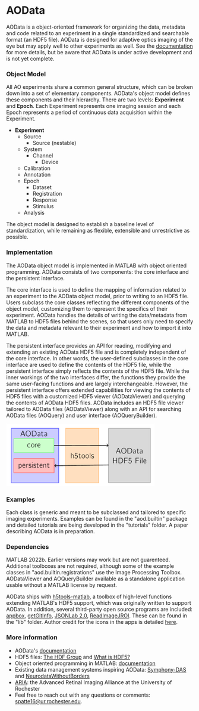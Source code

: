 # AOData

AOData is a object-oriented framework for organizing the data, metadata and code related to an experiment in a single standardized and searchable format (an HDF5 file). AOData is designed for adaptive optics imaging of the eye but may apply well to other experiments as well. See the [documentation](docs/ao-data-tools-documentation.pdf) for more details, but be aware that AOData is under active development and is not yet complete. 

### Object Model 
All AO experiments share a common general structure, which can be broken down into a set of elementary components. AOData's object model defines these components and their hierarchy. There are two levels: **Experiment** and **Epoch**. Each Experiment represents one imaging session and each Epoch represents a period of continuous data acquisition within the Experiment. 

- **Experiment**
  - Source
    - Source (nestable) 
  - System
    - Channel
      - Device
  - Calibration
  - Annotation
  - Epoch
    - Dataset
    - Registration
    - Response
    - Stimulus
  - Analysis
 
 The object model is designed to establish a baseline level of standardization, while remaining as flexible, extensible and unrestrictive as possible. 

### Implementation
The AOData object model is implemented in MATLAB with object oriented programming. AOData consists of two components: the core interface and the persistent interface. 

The core interface is used to define the mapping of information related to an experiment to the AOData object model, prior to writing to an HDF5 file. Users subclass the core classes reflecting the different components of the object model, customizing them to represent the specifics of their experiment. AOData handles the details of writing the data/metadata from MATLAB to HDF5 files behind the scenes, so that users only need to specify the data and metadata relevant to their experiment and how to import it into MATLAB.

The persistent interface provides an API for reading, modifying and extending an existing AOData HDF5 file and is completely independent of the core interface. In other words, the user-defined subclasses in the core interface are used to define the contents of the HDF5 file, while the persistent interface simply reflects the contents of the HDF5 file. While the inner workings of the two interfaces differ, the functions they provide the same user-facing functions and are largely interchangeable. However, the persistent interface offers extended capabilities for viewing the contents of HDF5 files with a customized HDF5 viewer (AODataViewer) and querying the contents of AOData HDF5 files. AOData includes an HDF5 file viewer tailored to AOData files (AODataViewer) along with an API for searching AOData files (AOQuery) and user interface (AOQueryBuilder).


<img src="https://github.com/sarastokes/AOData/blob/main/docs/aodata_code.PNG?raw=true" width="400">

### Examples
Each class is generic and meant to be subclassed and tailored to specific imaging experiments. Examples can be found in the "aod.builtin" package and detailed tutorials are being developed in the "tutorials" folder. A paper describing AOData is in preparation.

### Dependencies
MATLAB 2022b. Earlier versions may work but are not guarenteed. Additional toolboxes are not required, although some of the example classes in "aod.builtin.registrations" use the Image Processing Toolbox. AODataViewer and AOQueryBuilder available as a standalone application usable without a MATLAB license by request.

AOData ships with [h5tools-matlab](https://github.com/sarastokes/h5tools-matlab), a toolbox of high-level functions extending MATLAB's HDF5 support, which was originally written to support AOData. In addition, several third-party open source programs are included: [appbox](https://github.com/cafarm/appbox), [getGitInfo](https://www.mathworks.com/matlabcentral/fileexchange/32864-get-git-info), [JSONLab 2.0](https://www.mathworks.com/matlabcentral/fileexchange/33381-jsonlab-a-toolbox-to-encode-decode-json-files?s_tid=ta_fx_results),  [ReadImageJROI](https://github.com/DylanMuir/ReadImageJROI). These can be found in the "lib" folder. Author credit for the icons in the apps is detailed [here](app/icons/Resources.md).

### More information
- AOData's [documentation](docs/ao-data-tools-documentation.pdf)
- HDF5 files: [The HDF Group](https://www.hdfgroup.org/) and [What is HDF5?](https://www.neonscience.org/resources/learning-hub/tutorials/about-hdf5) 
- Object oriented programming in MATLAB: [documentation](https://www.mathworks.com/products/matlab/object-oriented-programming.html)
- Existing data management systems inspiring AOData: [Symphony-DAS](https://symphony-das.github.io) and [NeurodataWithoutBorders](https://www.nwb.org/)
- [ARIA](https://aria.cvs.rochester.edu/): the Advanced Retinal Imaging Alliance at the University of Rochester
- Feel free to reach out with any questions or comments: spatte16@ur.rochester.edu.